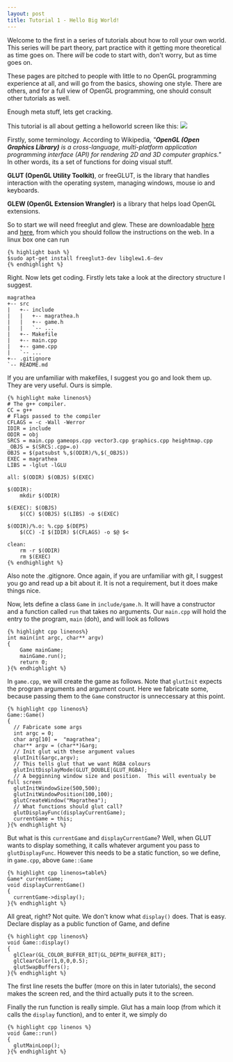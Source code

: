 ```yaml
---
layout: post
title: Tutorial 1 - Hello Big World!
---
```


Welcome to the first in a series of tutorials about how to roll your own world.  This series will be part theory, part practice with it getting more theoretical as time goes on.  There _will_ be code to start with, don't worry, but as time goes on.

These pages are pitched to people with little to no OpenGL programming experience at all, and will go from the basics, showing one style.  There are others, and for a full view of OpenGL programming, one should consult other tutorials as well.

Enough meta stuff, lets get cracking.

This tutorial is all about getting a helloworld screen like this:
![](http://rspencer01.github.io/Project-Magrathea-V2/assets/Screenshot1.png)

Firstly, some terminology.  According to Wikipedia, _"**OpenGL (Open Graphics Library)** is a cross-language, multi-platform application programming interface (API) for rendering 2D and 3D computer graphics."_  In other words, its a set of functions for doing visual stuff.

**GLUT (OpenGL Utility Toolkit)**, or freeGLUT, is the library that handles interaction with the operating system, managing windows, mouse io and keyboards.

**GLEW (OpenGL Extension Wrangler)** is a library that helps load OpenGL extensions.

So to start we will need freeglut and glew.  These are downloadable [here][1] and [here][2], from which you should follow the instructions on the web.  In a linux box one can run

    {% highlight bash %}
    $sudo apt-get install freeglut3-dev libglew1.6-dev
    {% endhighlight %}

Right.  Now lets get coding.  Firstly lets take a look at the directory structure I suggest.

    magrathea
    +-- src
    |   +-- include
    |   |   +-- magrathea.h
    |   |   +-- game.h
    |   |   `-- ...
    |   +-- Makefile
    |   +-- main.cpp
    |   +-- game.cpp
    |   `-- ...
    +-- .gitignore 
    `-- README.md
        
If you are unfamiliar with makefiles, I suggest you go and look them up.  They are very useful.  Ours is simple.

    {% highlight make linenos%}
    # The g++ compiler.
    CC = g++
    # Flags passed to the compiler
    CFLAGS = -c -Wall -Werror
    IDIR = include
    ODIR = obj
    SRCS = main.cpp gameops.cpp vector3.cpp graphics.cpp heightmap.cpp
    _OBJS = $(SRCS:.cpp=.o)
    OBJS = $(patsubst %,$(ODIR)/%,$(_OBJS))
    EXEC = magrathea
    LIBS = -lglut -lGLU 

    all: $(ODIR) $(OBJS) $(EXEC)

    $(ODIR):
        mkdir $(ODIR)

    $(EXEC): $(OBJS)
        $(CC) $(OBJS) $(LIBS) -o $(EXEC)

    $(ODIR)/%.o: %.cpp $(DEPS)
        $(CC) -I $(IDIR) $(CFLAGS) -o $@ $<

    clean:
        rm -r $(ODIR)
        rm $(EXEC)
    {% endhighlight %}

Also note the .gitignore.  Once again, if you are unfamiliar with git, I suggest you go and read up a bit about it.  It is not a requirement, but it does make things nice.  

Now, lets define a class `Game` in `include/game.h`.  It will have a constructor and a function called `run` that takes no arguments.  Our `main.cpp` will hold the entry to the program, `main` (doh), and will look as follows

    {% highlight cpp linenos%}
    int main(int argc, char** argv)
    {
        Game mainGame;
        mainGame.run();
        return 0;
    }{% endhighlight %}

In `game.cpp`, we will create the game as follows.  Note that `glutInit` expects the program arguments and argument count.  Here we fabricate some, because passing them to the `Game` constructor is unneccessary at this point.

    {% highlight cpp linenos%}
    Game::Game()
    {
      // Fabricate some args
      int argc = 0;
      char arg[10] =  "magrathea";
      char** argv = (char**)&arg;
      // Init glut with these argument values
      glutInit(&argc,argv);
      // This tells glut that we want RGBA colours
      glutInitDisplayMode(GLUT_DOUBLE|GLUT_RGBA);
      // A begginning window size and position.  This will eventualy be full screen
      glutInitWindowSize(500,500);
      glutInitWindowPosition(100,100);
      glutCreateWindow("Magrathea");
      // What functions should glut call?
      glutDisplayFunc(displayCurrentGame);
      currentGame = this;
    }{% endhighlight %}

But what is this `currentGame` and `displayCurrentGame`?  Well, when GLUT wants to display something, it calls whatever argument you pass to `glutDisplayFunc`.  However this needs to be a static function, so we define, in `game.cpp`, above `Game::Game`

    {% highlight cpp linenos=table%}
    Game* currentGame;
    void displayCurrentGame()
    {
      currentGame->display();
    }{% endhighlight %}

All great, right?  Not quite.  We don't know what `display()` does.  That is easy.  Declare display as a public function of Game, and define

    {% highlight cpp linenos%}
    void Game::display()
    {
      glClear(GL_COLOR_BUFFER_BIT|GL_DEPTH_BUFFER_BIT);
      glClearColor(1,0,0,0.5);
      glutSwapBuffers();
    }{% endhighlight %}

The first line resets the buffer (more on this in later tutorials), the second makes the screen red, and the third actually puts it to the screen.

Finally the run function is really simple.  Glut has a main loop (from which it calls the `display` function), and to enter it, we simply do

    {% highlight cpp linenos %}
    void Game::run()
    {
      glutMainLoop();
    }{% endhighlight %}

[1]: http://freeglut.sourceforge.net/
[2]: http://glew.sourceforge.net/install.html

